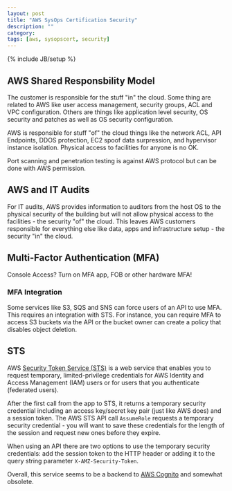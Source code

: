 ```yaml
---
layout: post
title: "AWS SysOps Certification Security"
description: ""
category: 
tags: [aws, sysopscert, security]
---
```

{% include JB/setup %}

## AWS Shared Responsbility Model
The customer is responsible for the stuff "in" the cloud. Some thing are related to AWS like user access management, security groups, ACL and VPC configuration. Others are things like application level security, OS security and patches as well as OS security configuration.

AWS is responsible for stuff "of" the cloud things like the network ACL, API Endpoints, DDOS protection, EC2 spoof data surpression, and hypervisor instance isolation. Physical access to facilities for anyone is no OK.

Port scanning and penetration testing is against AWS protocol but can be done with AWS permission.

## AWS and IT Audits
For IT audits, AWS provides information to auditors from the host OS to the physical security of the building but will not allow physical access to the facilities - the security "of" the cloud. This leaves AWS customers responsible for everything else like data, apps and infrastructure setup - the security "in" the cloud.

## Multi-Factor Authentication (MFA)
Console Access? Turn on MFA app, FOB or other hardware MFA!

### MFA Integration
Some services like S3, SQS and SNS can force users of an API to use MFA. This requires an integration with STS. For instance, you can require MFA to access S3 buckets via the API or the bucket owner can create a policy that disables object deletion.

## STS
AWS [Security Token Service (STS)](http://docs.aws.amazon.com/STS/latest/APIReference/Welcome.html) is a web service that enables you to request temporary, limited-privilege credentials for AWS Identity and Access Management (IAM) users or for users that you authenticate (federated users). 

After the first call from the app to STS, it returns a temporary security credential including an access key/secret key pair (just like AWS does) and a session token. The AWS STS API call `AssumeRole` requests a temporary security credential - you will want to save these credentials for the length of the session and request new ones before they expire.

When using an API there are two options to use the temporary security credentials: add the session token to the HTTP header or adding it to the query string parameter `X-AMZ-Security-Token`.

Overall, this service seems to be a backend to [AWS Cognito](https://aws.amazon.com/cognito/) and somewhat obsolete.